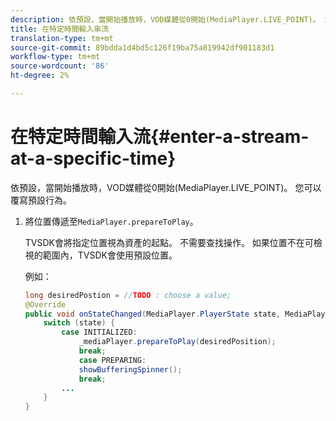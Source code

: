 ```yaml
---
description: 依預設，當開始播放時，VOD媒體從0開始(MediaPlayer.LIVE_POINT)。 您可以覆寫預設行為。
title: 在特定時間輸入串流
translation-type: tm+mt
source-git-commit: 89bdda1d4bd5c126f19ba75a819942df901183d1
workflow-type: tm+mt
source-wordcount: '86'
ht-degree: 2%

---
```



# 在特定時間輸入流{#enter-a-stream-at-a-specific-time}

依預設，當開始播放時，VOD媒體從0開始(MediaPlayer.LIVE_POINT)。 您可以覆寫預設行為。

1. 將位置傳遞至`MediaPlayer.prepareToPlay`。

   TVSDK會將指定位置視為資產的起點。 不需要查找操作。 如果位置不在可檢視的範圍內，TVSDK會使用預設位置。

   例如：

   ```java
   long desiredPostion = //TODO : choose a value; 
   @Override 
   public void onStateChanged(MediaPlayer.PlayerState state, MediaPlayerNotification notification) { 
       switch (state) { 
           case INITIALIZED: 
               _mediaPlayer.prepareToPlay(desiredPosition); 
               break; 
               case PREPARING: 
               showBufferingSpinner(); 
               break; 
           ... 
       } 
   } 
   ```

